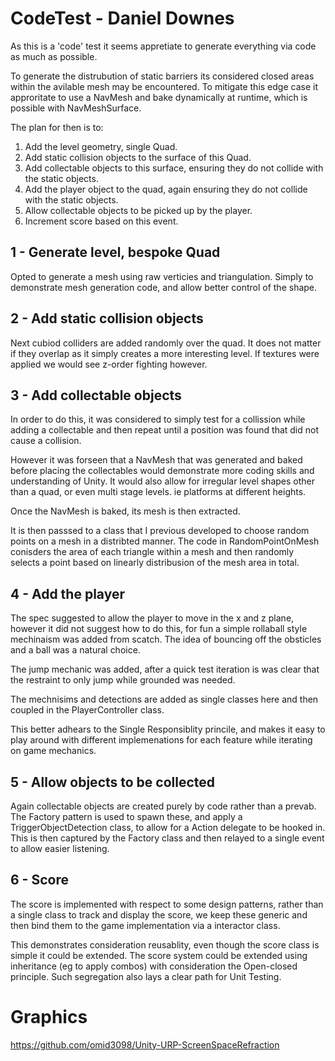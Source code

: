 # CodeTest - Daniel Downes

As this is a 'code' test it seems appretiate to generate everything via code as much as possible.

To generate the distrubution of static barriers its considered closed areas within the avilable mesh
may be encountered. To mitigate this edge case it approritate to use a NavMesh and bake dynamically at 
runtime, which is possible with NavMeshSurface.

The plan for then is to:

1. Add the level geometry, single Quad.
2. Add static collision objects to the surface of this Quad.
3. Add collectable objects to this surface, ensuring they do not collide with the static objects.
4. Add the player object to the quad, again ensuring they do not collide with the static objects.
5. Allow collectable objects to be picked up by the player.
6. Increment score based on this event.

## 1 - Generate level, bespoke Quad

Opted to generate a mesh using raw verticies and triangulation. Simply to demonstrate mesh generation code, and allow better control of the shape.

## 2 - Add static collision objects

Next cubiod colliders are added randomly over the quad. It does not matter if they overlap as it simply creates a more interesting level. If textures were applied we would see z-order fighting however.

## 3 - Add collectable objects

In order to do this, it was considered to simply test for a collission while adding a collectable and then repeat until a position was found that did not cause a collision.

However it was forseen that a NavMesh that was generated and baked before placing the collectables would demonstrate more coding skills and understanding of Unity. It would also allow for irregular level shapes other than a quad, or even multi stage levels. ie platforms at different heights.

Once the NavMesh is baked, its mesh is then extracted.

It is then passsed to a class that I previous developed to choose random points on a mesh in a distribted manner. The code in RandomPointOnMesh conisders the area of each triangle within a mesh and then randomly selects a point based on linearly distribusion of the mesh area in total.

## 4 - Add the player

The spec suggested to allow the player to move in the x and z plane, however it did not suggest how to do this, for fun a simple rollaball style mechinaism was added from scatch. The idea of bouncing off the obsticles and a ball was a natural choice.

The jump mechanic was added, after a quick test iteration is was clear that the restraint to only jump while grounded was needed.

The mechnisims and detections are added as single classes here and then coupled in the PlayerController class.

This better adhears to the Single Responsiblity princile, and makes it easy to play around with different implemenations for each feature while iterating on game mechanics.

## 5 - Allow objects to be collected

Again collectable objects are created purely by code rather than a prevab.
The Factory pattern is used to spawn these, and apply a TriggerObjectDetection class, to allow for a Action delegate to be hooked in. This is then captured by the Factory class and then relayed to a single event to allow easier listening.

## 6 - Score

The score is implemented with respect to some design patterns, rather than a single class to track and display the score, we keep these generic and then bind them to the game implementation via a interactor class.

This demonstrates consideration reusablity, even though the score class is simple it could be extended. The score system could be extended using inheritance (eg to apply combos) with consideration the Open-closed principle.
Such segregation also lays a clear path for Unit Testing.


# Graphics
https://github.com/omid3098/Unity-URP-ScreenSpaceRefraction